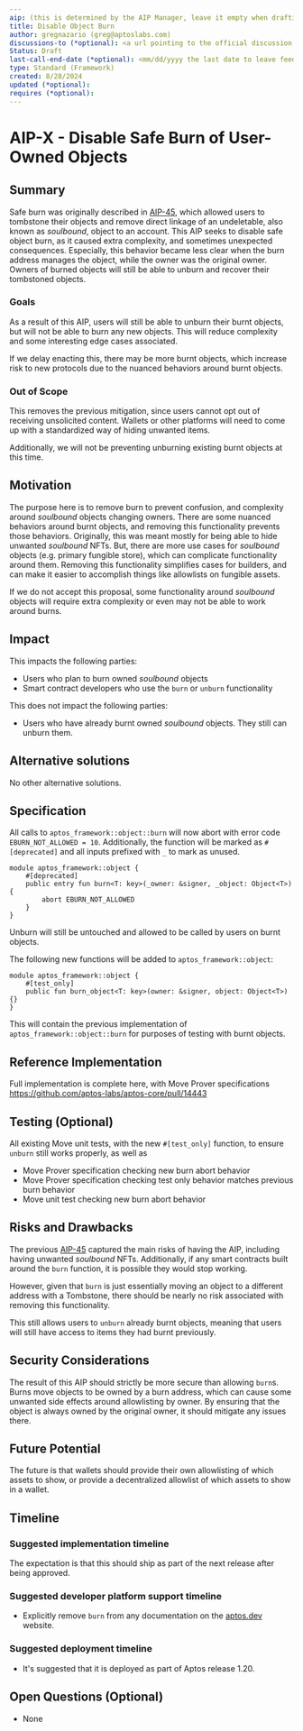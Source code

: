 ```yaml
---
aip: (this is determined by the AIP Manager, leave it empty when drafting)
title: Disable Object Burn
author: gregnazario (greg@aptoslabs.com)
discussions-to (*optional): <a url pointing to the official discussion thread>
Status: Draft
last-call-end-date (*optional): <mm/dd/yyyy the last date to leave feedbacks and reviews>
type: Standard (Framework)
created: 8/28/2024
updated (*optional):
requires (*optional):
---
```


# AIP-X - Disable Safe Burn of User-Owned Objects

## Summary

Safe burn was originally described in [AIP-45](./aip-45.md), which allowed users to tombstone their objects and remove
direct linkage of an undeletable, also known as *soulbound*, object to an account. This AIP seeks to disable safe
object burn, as it caused extra complexity, and sometimes unexpected consequences. Especially, this behavior became
less clear when the burn address manages the object, while the owner was the original owner. Owners of burned objects
will still be able to unburn and recover their tombstoned objects.

### Goals

As a result of this AIP, users will still be able to unburn their burnt objects, but will not be able to burn any new
objects. This will reduce complexity and some interesting edge cases associated.

If we delay enacting this, there may be more burnt objects, which increase risk to new protocols due to the nuanced
behaviors around burnt objects.

### Out of Scope

This removes the previous mitigation, since users cannot opt out of receiving unsolicited content. Wallets or other
platforms will need to come up with a standardized way of hiding unwanted items.

Additionally, we will not be preventing unburning existing burnt objects at this time.

## Motivation

The purpose here is to remove burn to prevent confusion, and complexity around *soulbound* objects changing owners.
There are some nuanced behaviors around burnt objects, and removing this functionality prevents those behaviors.
Originally, this was meant mostly for being able to hide unwanted *soulbound* NFTs. But, there are more use cases for
*soulbound* objects (e.g. primary fungible store), which can complicate functionality around them. Removing this
functionality simplifies cases for builders, and can make it easier to accomplish things like allowlists on fungible
assets.

If we do not accept this proposal, some functionality around *soulbound* objects will require extra complexity or even
may not be able to work around burns.

## Impact

This impacts the following parties:

* Users who plan to burn owned *soulbound* objects
* Smart contract developers who use the `burn` or `unburn` functionality

This does not impact the following parties:

* Users who have already burnt owned *soulbound* objects. They still can unburn them.

## Alternative solutions

No other alternative solutions.

## Specification

All calls to `aptos_framework::object::burn` will now abort with error code `EBURN_NOT_ALLOWED = 10`. Additionally, the
function will be marked as `#[deprecated]` and all inputs prefixed with `_` to mark as unused.

```move
module aptos_framework::object {
    #[deprecated]
    public entry fun burn<T: key>(_owner: &signer, _object: Object<T>) {
        abort EBURN_NOT_ALLOWED
    }
}
```

Unburn will still be untouched and allowed to be called by users on burnt objects.

The following new functions will be added to `aptos_framework::object`:

```move
module aptos_framework::object {
    #[test_only]
    public fun burn_object<T: key>(owner: &signer, object: Object<T>) {}
}
```

This will contain the previous implementation of `aptos_framework::object::burn` for purposes of testing with burnt
objects.

## Reference Implementation

Full implementation is complete here, with Move Prover
specifications https://github.com/aptos-labs/aptos-core/pull/14443

## Testing (Optional)

All existing Move unit tests, with the new `#[test_only]` function, to ensure `unburn` still works properly, as well as

* Move Prover specification checking new burn abort behavior
* Move Prover specification checking test only behavior matches previous burn behavior
* Move unit test checking new burn abort behavior

## Risks and Drawbacks

The previous [AIP-45](./aip-45.md) captured the main risks of having the AIP, including having unwanted *soulbound*
NFTs. Additionally, if any smart contracts built around the `burn` function, it is possible they would stop working.

However, given that `burn` is just essentially moving an object to a different address with a Tombstone, there should be
nearly no risk associated with removing this functionality.

This still allows users to `unburn` already burnt objects, meaning that users will still have access to items they had
burnt previously.

## Security Considerations

The result of this AIP should strictly be more secure than allowing `burn`s. Burns move objects to be owned by a burn
address, which can cause some unwanted side effects around allowlisting by owner. By ensuring that the object is always
owned by the original owner, it should mitigate any issues there.

## Future Potential

The future is that wallets should provide their own allowlisting of which assets to show, or provide a decentralized
allowlist of which assets to show in a wallet.

## Timeline

### Suggested implementation timeline

The expectation is that this should ship as part of the next release after being approved.

### Suggested developer platform support timeline

* Explicitly remove `burn` from any documentation on the [aptos.dev](https://aptos.dev) website.

### Suggested deployment timeline

* It's suggested that it is deployed as part of Aptos release 1.20.

## Open Questions (Optional)

* None
